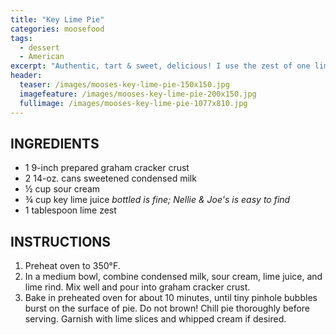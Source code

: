 ```yaml
---
title: "Key Lime Pie"
categories: moosefood
tags: 
  - dessert
  - American
excerpt: "Authentic, tart & sweet, delicious! I use the zest of one lime (without measuring; it's usually just over 1 tablespoon), then juice that lime and add to it enough key lime juice to make the ¾ cup. Do not attempt to cover with foil or plastic wrap for chilling! Save the plastic lid from the pie crust, and cover the pie with it for chilling."
header:
  teaser: /images/mooses-key-lime-pie-150x150.jpg
  imagefeature: /images/mooses-key-lime-pie-200x150.jpg
  fullimage: /images/mooses-key-lime-pie-1077x810.jpg
---
```


## INGREDIENTS
* 1 9-inch prepared graham cracker crust
* 2 14-oz. cans sweetened condensed milk
* ½ cup sour cream
* ¾ cup key lime juice _bottled is fine; Nellie & Joe's is easy to find_
* 1 tablespoon lime zest

## INSTRUCTIONS
1. Preheat oven to 350°F.
2. In a medium bowl, combine condensed milk, sour cream, lime juice, and lime rind. Mix well and pour into graham cracker crust.
3. Bake in preheated oven for about 10 minutes, until tiny pinhole bubbles burst on the surface of pie. Do not brown! Chill pie thoroughly before serving. Garnish with lime slices and whipped cream if desired.
